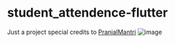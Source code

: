 # student_attendence-flutter
  Just a project special credits to [PranjalMantri]("https://github.com/PranjalMantri")
![image](https://github.com/isg32/student_attendence-flutter/assets/95901240/72496920-e5cc-45a2-9af9-cc4aaee59941)
